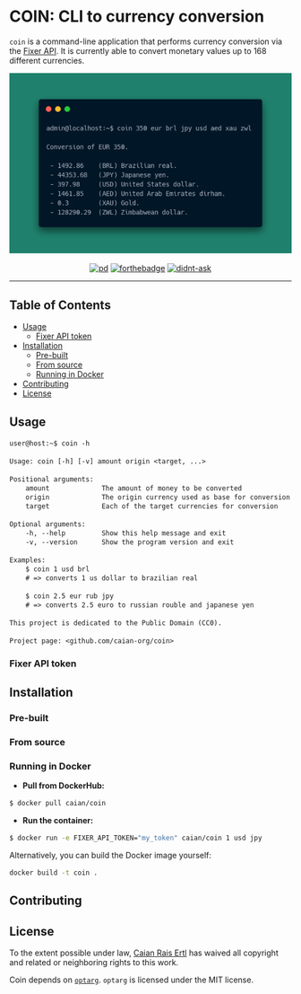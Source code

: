 # COIN: CLI to currency conversion

`coin` is a command-line application that performs currency conversion via the
[Fixer API][fixer]. It is currently able to convert monetary values up to 168
different currencies.

<p align="center"

![example](docs/coin.png)
></p>

<p align="center"

[![pd](https://forthebadge.com/images/badges/cc-0.svg)][ccz] [![forthebadge](https://forthebadge.com/images/badges/built-with-love.svg)][ftb] [![didnt-ask](https://forthebadge.com/images/badges/you-didnt-ask-for-this.svg)][ftb]
></p>

[ccz]: http://creativecommons.org/publicdomain/zero/1.0
[ftb]: https://forthebadge.com

[fixer]: https://fixer.io

---

## Table of Contents

- [Usage](#usage)
    - [Fixer API token](#fixer-api-token)
- [Installation](#installation)
    - [Pre-built](#pre-built)
    - [From source](#from-source)
    - [Running in Docker](#running-in-docker)
- [Contributing](#contributing)
- [License](#license)


## Usage

```
user@host:~$ coin -h

Usage: coin [-h] [-v] amount origin <target, ...>

Positional arguments:
    amount             The amount of money to be converted
    origin             The origin currency used as base for conversion
    target             Each of the target currencies for conversion

Optional arguments:
    -h, --help         Show this help message and exit
    -v, --version      Show the program version and exit

Examples:
    $ coin 1 usd brl
    # => converts 1 us dollar to brazilian real

    $ coin 2.5 eur rub jpy
    # => converts 2.5 euro to russian rouble and japanese yen

This project is dedicated to the Public Domain (CC0).

Project page: <github.com/caian-org/coin>
```

### Fixer API token

## Installation

### Pre-built

### From source

### Running in Docker

- __Pull from DockerHub:__

```sh
$ docker pull caian/coin
```

- __Run the container:__

```sh
$ docker run -e FIXER_API_TOKEN="my_token" caian/coin 1 usd jpy
```

Alternatively, you can build the Docker image yourself:

```sh
docker build -t coin .
```


## Contributing

## License

To the extent possible under law, [Caian Rais Ertl](https://github.com/caiertl)
has waived all copyright and related or neighboring rights to this work.

Coin depends on [`optarg`](https://github.com/mosop/optarg). `optarg` is
licensed under the MIT license.

